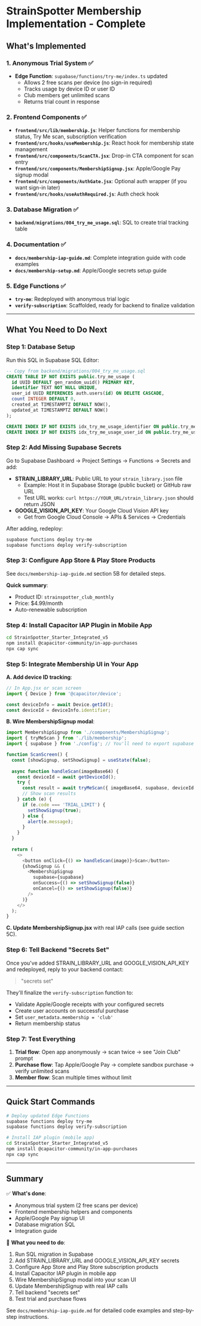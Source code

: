 # StrainSpotter Membership Implementation - Complete

## What's Implemented

### 1. Anonymous Trial System ✅
- **Edge Function**: `supabase/functions/try-me/index.ts` updated
  - Allows 2 free scans per device (no sign-in required)
  - Tracks usage by device ID or user ID
  - Club members get unlimited scans
  - Returns trial count in response

### 2. Frontend Components ✅
- **`frontend/src/lib/membership.js`**: Helper functions for membership status, Try Me scan, subscription verification
- **`frontend/src/hooks/useMembership.js`**: React hook for membership state management
- **`frontend/src/components/ScanCTA.jsx`**: Drop-in CTA component for scan entry
- **`frontend/src/components/MembershipSignup.jsx`**: Apple/Google Pay signup modal
- **`frontend/src/components/AuthGate.jsx`**: Optional auth wrapper (if you want sign-in later)
- **`frontend/src/hooks/useAuthRequired.js`**: Auth check hook

### 3. Database Migration ✅
- **`backend/migrations/004_try_me_usage.sql`**: SQL to create trial tracking table

### 4. Documentation ✅
- **`docs/membership-iap-guide.md`**: Complete integration guide with code examples
- **`docs/membership-setup.md`**: Apple/Google secrets setup guide

### 5. Edge Functions ✅
- **`try-me`**: Redeployed with anonymous trial logic
- **`verify-subscription`**: Scaffolded, ready for backend to finalize validation

---

## What You Need to Do Next

### Step 1: Database Setup
Run this SQL in Supabase SQL Editor:
```sql
-- Copy from backend/migrations/004_try_me_usage.sql
CREATE TABLE IF NOT EXISTS public.try_me_usage (
  id UUID DEFAULT gen_random_uuid() PRIMARY KEY,
  identifier TEXT NOT NULL UNIQUE,
  user_id UUID REFERENCES auth.users(id) ON DELETE CASCADE,
  count INTEGER DEFAULT 0,
  created_at TIMESTAMPTZ DEFAULT NOW(),
  updated_at TIMESTAMPTZ DEFAULT NOW()
);

CREATE INDEX IF NOT EXISTS idx_try_me_usage_identifier ON public.try_me_usage(identifier);
CREATE INDEX IF NOT EXISTS idx_try_me_usage_user_id ON public.try_me_usage(user_id);
```

### Step 2: Add Missing Supabase Secrets
Go to Supabase Dashboard → Project Settings → Functions → Secrets and add:

- **STRAIN_LIBRARY_URL**: Public URL to your `strain_library.json` file
  - Example: Host it in Supabase Storage (public bucket) or GitHub raw URL
  - Test URL works: `curl https://YOUR_URL/strain_library.json` should return JSON
- **GOOGLE_VISION_API_KEY**: Your Google Cloud Vision API key
  - Get from Google Cloud Console → APIs & Services → Credentials

After adding, redeploy:
```bash
supabase functions deploy try-me
supabase functions deploy verify-subscription
```

### Step 3: Configure App Store & Play Store Products
See `docs/membership-iap-guide.md` section 5B for detailed steps.

**Quick summary**:
- Product ID: `strainspotter_club_monthly`
- Price: $4.99/month
- Auto-renewable subscription

### Step 4: Install Capacitor IAP Plugin in Mobile App
```bash
cd StrainSpotter_Starter_Integrated_v5
npm install @capacitor-community/in-app-purchases
npx cap sync
```

### Step 5: Integrate Membership UI in Your App

**A. Add device ID tracking**:
```javascript
// In App.jsx or scan screen
import { Device } from '@capacitor/device';

const deviceInfo = await Device.getId();
const deviceId = deviceInfo.identifier;
```

**B. Wire MembershipSignup modal**:
```javascript
import MembershipSignup from './components/MembershipSignup';
import { tryMeScan } from './lib/membership';
import { supabase } from './config'; // You'll need to export supabase client from config.js

function ScanScreen() {
  const [showSignup, setShowSignup] = useState(false);
  
  async function handleScan(imageBase64) {
    const deviceId = await getDeviceId();
    try {
      const result = await tryMeScan({ imageBase64, supabase, deviceId });
      // Show scan results
    } catch (e) {
      if (e.code === 'TRIAL_LIMIT') {
        setShowSignup(true);
      } else {
        alert(e.message);
      }
    }
  }
  
  return (
    <>
      <button onClick={() => handleScan(image)}>Scan</button>
      {showSignup && (
        <MembershipSignup
          supabase={supabase}
          onSuccess={() => setShowSignup(false)}
          onCancel={() => setShowSignup(false)}
        />
      )}
    </>
  );
}
```

**C. Update MembershipSignup.jsx** with real IAP calls (see guide section 5C).

### Step 6: Tell Backend "Secrets Set"
Once you've added STRAIN_LIBRARY_URL and GOOGLE_VISION_API_KEY and redeployed, reply to your backend contact:

> "secrets set"

They'll finalize the `verify-subscription` function to:
- Validate Apple/Google receipts with your configured secrets
- Create user accounts on successful purchase
- Set `user_metadata.membership = 'club'`
- Return membership status

### Step 7: Test Everything
1. **Trial flow**: Open app anonymously → scan twice → see "Join Club" prompt
2. **Purchase flow**: Tap Apple/Google Pay → complete sandbox purchase → verify unlimited scans
3. **Member flow**: Scan multiple times without limit

---

## Quick Start Commands

```bash
# Deploy updated Edge Functions
supabase functions deploy try-me
supabase functions deploy verify-subscription

# Install IAP plugin (mobile app)
cd StrainSpotter_Starter_Integrated_v5
npm install @capacitor-community/in-app-purchases
npx cap sync
```

---

## Summary

✅ **What's done**:
- Anonymous trial system (2 free scans per device)
- Frontend membership helpers and components
- Apple/Google Pay signup UI
- Database migration SQL
- Integration guide

🔲 **What you need to do**:
1. Run SQL migration in Supabase
2. Add STRAIN_LIBRARY_URL and GOOGLE_VISION_API_KEY secrets
3. Configure App Store and Play Store subscription products
4. Install Capacitor IAP plugin in mobile app
5. Wire MembershipSignup modal into your scan UI
6. Update MembershipSignup with real IAP calls
7. Tell backend "secrets set"
8. Test trial and purchase flows

See `docs/membership-iap-guide.md` for detailed code examples and step-by-step instructions.
